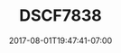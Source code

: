 ---
title: DSCF7838
date: 2017-08-01T19:47:41-07:00
draft: false
location: Cave Junction, OR
img_url: https://d17enza3bfujl8.cloudfront.net/DSCF7838.jpg
original_fn: ""
tags:
- Cave Junction, OR
- wildlife

---